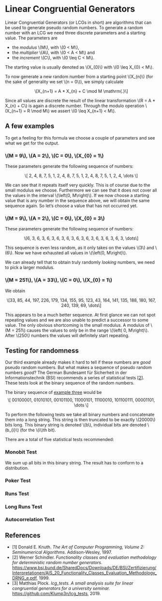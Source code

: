 <script src="https://cdn.mathjax.org/mathjax/latest/MathJax.js?config=TeX-AMS-MML_HTMLorMML" type="text/javascript"></script>
<h1 id="linear-congruential-generators">Linear Congruential Generators</h1>
<p>Linear Congruential Generators (or LCGs in short) are algorithms that can be used to generate pseudo random numbers. To generate a random number with an LCG we need three discrete parameters and a starting value. The parameters are</p>
<ul>
<li>the <em>modulus</em> <span class="math inline">\(M\)</span>, with <span class="math inline">\(0 &lt; M\)</span>,</li>
<li>the <em>multiplier</em> <span class="math inline">\(A\)</span>, with <span class="math inline">\(0 &lt; A &lt; M\)</span> and</li>
<li>the <em>increment</em> <span class="math inline">\(C\)</span>, with <span class="math inline">\(0 \leq C &lt; M\)</span>.</li>
</ul>
<p>The starting value is usually denoted as <span class="math inline">\(X_{0}\)</span> with <span class="math inline">\(0 \leq X_{0} &lt; M\)</span>.</p>
<p>To now generate a new random number from a starting point <span class="math inline">\(X_{n}\)</span> (for the sake of generality we set <span class="math inline">\(n = 0\)</span>), we simply calculate</p>
<p><span class="math display">\[X_{n+1} = A * X_{n} + C \mod M \mathrm{.}\]</span></p>
<p>Since all values are discrete the result of the linear transformation <span class="math inline">\(R = A * X_{n} + C\)</span> is again a discrete number. Through the modulo operation <span class="math inline">\(X_{n+1} = R \mod M\)</span> we assert <span class="math inline">\(0 \leq X_{n+1} &lt; M\)</span>.</p>
<h2 id="a-few-examples">A few examples</h2>
<p>To get a feeling for this formula we choose a couple of parameters and see what we get for the output.</p>
<h3 id="m-9-a-2-c-0-x_0-1"><span class="math inline">\(M = 9\)</span>, <span class="math inline">\(A = 2\)</span>, <span class="math inline">\(C = 0\)</span>, <span class="math inline">\(X_{0} = 1\)</span></h3>
<p>These parameters generate the following sequence of numbers:</p>
<p><span class="math display">\[ 2, 4, 8, 7, 5, 1, 2, 4, 8, 7, 5, 1, 2, 4, 8, 7, 5, 1, 2, 4, \dots \]</span></p>
<p>We can see that it repeats itself very quickly. This is of course due to the small modulus we choose. Furthermore we can see that it does not cover all the values in the interval <span class="math inline">\(\left(0, M\right)\)</span>. If we now choose a starting value that is any number in the sequence above, we will obtain the same sequence again. So let’s choose a value that has not occurred yet.</p>
<h3 id="m-9-a-2-c-0-x_0-3"><span class="math inline">\(M = 9\)</span>, <span class="math inline">\(A = 2\)</span>, <span class="math inline">\(C = 0\)</span>, <span class="math inline">\(X_{0} = 3\)</span></h3>
<p>These parameters generate the following sequence of numbers:</p>
<p><span class="math display">\[6, 3, 6, 3, 6, 3, 6, 3, 6, 3, 6, 3, 6, 3, 6, 3, 6, 3, 6, 3, \dots\]</span></p>
<p>This sequence is even less random, as it only takes on the values <span class="math inline">\(3\)</span> and <span class="math inline">\(6\)</span>. Now we have exhausted all values in <span class="math inline">\(\left(0, M\right)\)</span>.</p>
<p>We can already tell that to obtain truly randomly <em>looking</em> numbers, we need to pick a larger modulus.</p>
<h3 id="m-251-a-33-c-0-x_0-1"><span class="math inline">\(M = 251\)</span>, <span class="math inline">\(A = 33\)</span>, <span class="math inline">\(C = 0\)</span>, <span class="math inline">\(X_{0} = 1\)</span></h3>
<p>We obtain</p>
<p><span class="math display">\[33, 85, 44, 197, 226, 179, 134, 155, 95, 123, 43, 164, 141, 135, 188, 180, 167, 240, 139, 69, \dots\]</span></p>
<p>This appears to be a much better sequence. At first glance we can not spot repeating values and we are also unable to predict a successor to some value. The only obvious shortcoming is the small modulus. A modulus of <span class="math inline">\(M = 251\)</span> causes the values to only be in the range <span class="math inline">\(\left( 0, M\right)\)</span>. After <span class="math inline">\(250\)</span> numbers the values will definitely start repeating.</p>
<h2 id="testing-for-randomness">Testing for randomness</h2>
<p>Our third example already makes it hard to tell if these numbers are <em>good</em> pseudo random numbers. But what makes a sequence of pseudo random numbers <em>good</em>? The German Bundesamt für Sicherheit in der Informationstechnik (BSI) recommends a series of statistical tests [<a href="#schindler">2</a>]. These tests look at the binary sequence of the random numbers.</p>
<p>The binary sequence of <a href="#m-251-a-33-c-0-x_0-1">example three</a> would be <span class="math display">\[ 00100001, 01010101, 00101100, 11000101, 11100010, 101100111, 00001101, \dots \]</span></p>
<p>To perform the following tests we take all binary numbers and concatenate them into a long string. This string is then truncated to be exactly <span class="math inline">\(20000\)</span> bits long. This binary string is denoted <span class="math inline">\(b\)</span>, individual bits are denoted <span class="math inline">\(b_{i}\)</span> (for the <span class="math inline">\(i\)</span>th bit).</p>
<p>There are a total of five statistical tests recommended:</p>
<h3 id="monobit-test">Monobit Test</h3>
<p>We sum up all bits in this binary string. The result has to conform to a distribution.</p>
<h3 id="poker-test">Poker Test</h3>
<h3 id="runs-test">Runs Test</h3>
<h3 id="long-runs-test">Long Runs Test</h3>
<h3 id="autocorrelation-test">Autocorrelation Test</h3>
<h2 id="references">References</h2>
<ul>
<li><a name="knuth">[1]</a> Donald E. Knuth. <em>The Art of Computer Programming, Volume 2: Seminumerical Algorithms</em>. Addison-Wesley, 1997.</li>
<li><a name="schindler">[2]</a> Werner Schindler. <em>Functionality classes and evaluation methodology for deterministic random number generators</em>. <a href="https://www.bsi.bund.de/SharedDocs/Downloads/DE/BSI/Zertifizierung/Interpretationen/AIS_20_Functionality_Classes_Evaluation_Methodology_DRNG_e.pdf" class="uri">https://www.bsi.bund.de/SharedDocs/Downloads/DE/BSI/Zertifizierung/Interpretationen/AIS_20_Functionality_Classes_Evaluation_Methodology_DRNG_e.pdf</a>, 1999.</li>
<li><a name="plock">[3]</a> Matthias Plock. <em>lcg_tests. A small analysis suite for linear congruential generators for a university seminar.</em> <a href="https://github.com/Klump3n/lcg_tests" class="uri">https://github.com/Klump3n/lcg_tests</a>, 2019.</li>
</ul>
